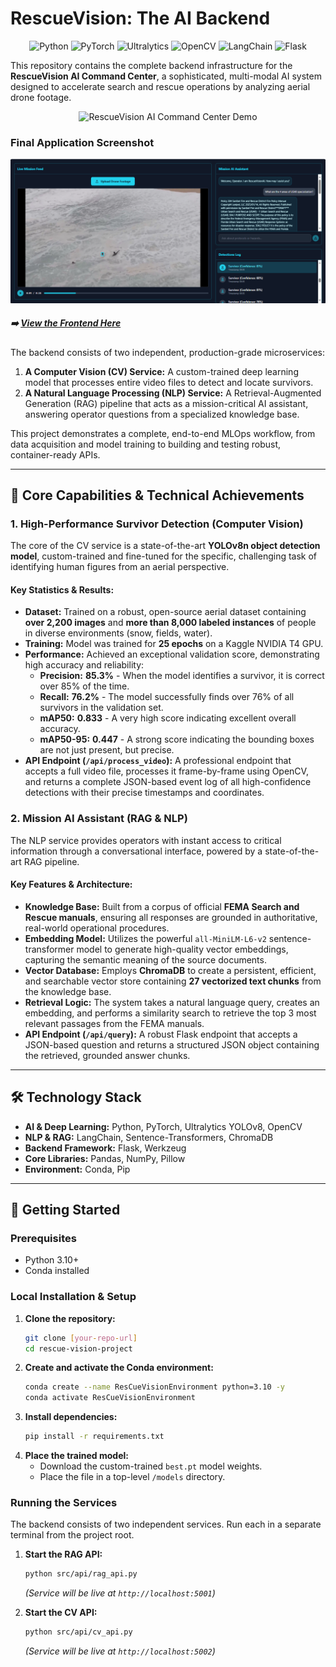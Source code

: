 # RescueVision: The AI Backend

<p align="center">
  <img src="https://img.shields.io/badge/Python-3776AB?style=for-the-badge&logo=python&logoColor=white" alt="Python"/>
  <img src="https://img.shields.io/badge/PyTorch-EE4C2C?style=for-the-badge&logo=pytorch&logoColor=white" alt="PyTorch"/>
  <img src="https://img.shields.io/badge/Ultralytics-0052FF?style=for-the-badge" alt="Ultralytics"/>
  <img src="https://img.shields.io/badge/OpenCV-5C3EE8?style=for-the-badge&logo=opencv&logoColor=white" alt="OpenCV"/>
  <img src="https://img.shields.io/badge/LangChain-FFFFFF?style=for-the-badge&logo=langchain" alt="LangChain"/>
  <img src="https://img.shields.io/badge/Flask-000000?style=for-the-badge&logo=flask&logoColor=white" alt="Flask"/>
</p>

This repository contains the complete backend infrastructure for the **RescueVision AI Command Center**, a sophisticated, multi-modal AI system designed to accelerate search and rescue operations by analyzing aerial drone footage.

<p align="center">
  <img src="./assets/RescueVision_demo.gif" alt="RescueVision AI Command Center Demo" width="900"/>
</p>

### Final Application Screenshot
![RescueVision Screenshot](./assets/RescueVision.png)

##### **➡️ [View the Frontend Here](https://github.com/MdEhsanulHaqueKanan/rescuevision-ai-command-center)**

The backend consists of two independent, production-grade microservices:
1.  **A Computer Vision (CV) Service:** A custom-trained deep learning model that processes entire video files to detect and locate survivors.
2.  **A Natural Language Processing (NLP) Service:** A Retrieval-Augmented Generation (RAG) pipeline that acts as a mission-critical AI assistant, answering operator questions from a specialized knowledge base.

This project demonstrates a complete, end-to-end MLOps workflow, from data acquisition and model training to building and testing robust, container-ready APIs.

---

## 🚀 Core Capabilities & Technical Achievements

### 1. High-Performance Survivor Detection (Computer Vision)

The core of the CV service is a state-of-the-art **YOLOv8n object detection model**, custom-trained and fine-tuned for the specific, challenging task of identifying human figures from an aerial perspective.

#### **Key Statistics & Results:**

*   **Dataset:** Trained on a robust, open-source aerial dataset containing **over 2,200 images** and **more than 8,000 labeled instances** of people in diverse environments (snow, fields, water).
*   **Training:** Model was trained for **25 epochs** on a Kaggle NVIDIA T4 GPU.
*   **Performance:** Achieved an exceptional validation score, demonstrating high accuracy and reliability:
    *   **Precision:** **85.3%** - When the model identifies a survivor, it is correct over 85% of the time.
    *   **Recall:** **76.2%** - The model successfully finds over 76% of all survivors in the validation set.
    *   **mAP50:** **0.833** - A very high score indicating excellent overall accuracy.
    *   **mAP50-95:** **0.447** - A strong score indicating the bounding boxes are not just present, but precise.
*   **API Endpoint (`/api/process_video`):** A professional endpoint that accepts a full video file, processes it frame-by-frame using OpenCV, and returns a complete JSON-based event log of all high-confidence detections with their precise timestamps and coordinates.

### 2. Mission AI Assistant (RAG & NLP)

The NLP service provides operators with instant access to critical information through a conversational interface, powered by a state-of-the-art RAG pipeline.

#### **Key Features & Architecture:**

*   **Knowledge Base:** Built from a corpus of official **FEMA Search and Rescue manuals**, ensuring all responses are grounded in authoritative, real-world operational procedures.
*   **Embedding Model:** Utilizes the powerful `all-MiniLM-L6-v2` sentence-transformer model to generate high-quality vector embeddings, capturing the semantic meaning of the source documents.
*   **Vector Database:** Employs **ChromaDB** to create a persistent, efficient, and searchable vector store containing **27 vectorized text chunks** from the knowledge base.
*   **Retrieval Logic:** The system takes a natural language query, creates an embedding, and performs a similarity search to retrieve the top 3 most relevant passages from the FEMA manuals.
*   **API Endpoint (`/api/query`):** A robust Flask endpoint that accepts a JSON-based question and returns a structured JSON object containing the retrieved, grounded answer chunks.

---

## 🛠️ Technology Stack

*   **AI & Deep Learning:** Python, PyTorch, Ultralytics YOLOv8, OpenCV
*   **NLP & RAG:** LangChain, Sentence-Transformers, ChromaDB
*   **Backend Framework:** Flask, Werkzeug
*   **Core Libraries:** Pandas, NumPy, Pillow
*   **Environment:** Conda, Pip

---

## 🏁 Getting Started

### Prerequisites

*   Python 3.10+
*   Conda installed

### Local Installation & Setup

1.  **Clone the repository:**
    ```bash
    git clone [your-repo-url]
    cd rescue-vision-project
    ```
2.  **Create and activate the Conda environment:**
    ```bash
    conda create --name ResCueVisionEnvironment python=3.10 -y
    conda activate ResCueVisionEnvironment
    ```
3.  **Install dependencies:**
    ```bash
    pip install -r requirements.txt
    ```
4.  **Place the trained model:**
    *   Download the custom-trained `best.pt` model weights.
    *   Place the file in a top-level `/models` directory.

### Running the Services

The backend consists of two independent services. Run each in a separate terminal from the project root.

1.  **Start the RAG API:**
    ```bash
    python src/api/rag_api.py
    ```
    *(Service will be live at `http://localhost:5001`)*

2.  **Start the CV API:**
    ```bash
    python src/api/cv_api.py
    ```
    *(Service will be live at `http://localhost:5002`)*